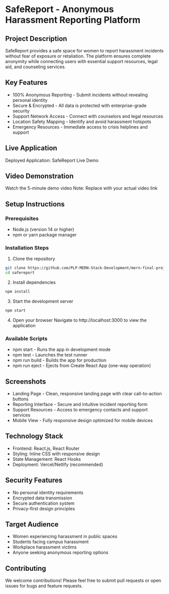 # SafeReport - Anonymous Harassment Reporting Platform

## Project Description
SafeReport provides a safe space for women to report harassment incidents without fear of exposure or retaliation. The platform ensures complete anonymity while connecting users with essential support resources, legal aid, and counseling services.

## Key Features
- 100% Anonymous Reporting - Submit incidents without revealing personal identity
- Secure & Encrypted - All data is protected with enterprise-grade security
- Support Network Access - Connect with counselors and legal resources
- Location Safety Mapping - Identify and avoid harassment hotspots
- Emergency Resources - Immediate access to crisis helplines and support

## Live Application
Deployed Application: SafeReport Live Demo

## Video Demonstration
Watch the 5-minute demo video
Note: Replace with your actual video link

## Setup Instructions

### Prerequisites
- Node.js (version 14 or higher)
- npm or yarn package manager

### Installation Steps
1. Clone the repository
```bash
git clone https://github.com/PLP-MERN-Stack-Development/mern-final-project-irenenderitu
cd safereport
```

2. Install dependencies
```bash
npm install
```

3. Start the development server
```bash
npm start
```

4. Open your browser
Navigate to http://localhost:3000 to view the application

### Available Scripts
- npm start - Runs the app in development mode
- npm test - Launches the test runner
- npm run build - Builds the app for production
- npm run eject - Ejects from Create React App (one-way operation)

## Screenshots
- Landing Page - Clean, responsive landing page with clear call-to-action buttons
- Reporting Interface - Secure and intuitive incident reporting form
- Support Resources - Access to emergency contacts and support services
- Mobile View - Fully responsive design optimized for mobile devices

## Technology Stack
- Frontend: React.js, React Router
- Styling: Inline CSS with responsive design
- State Management: React Hooks
- Deployment: Vercel/Netlify (recommended)

## Security Features
- No personal identity requirements
- Encrypted data transmission
- Secure authentication system
- Privacy-first design principles

## Target Audience
- Women experiencing harassment in public spaces
- Students facing campus harassment
- Workplace harassment victims
- Anyone seeking anonymous reporting options

## Contributing
We welcome contributions! Please feel free to submit pull requests or open issues for bugs and feature requests.
